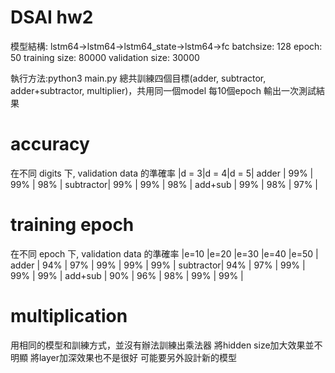 # DSAI hw2

模型結構: lstm64->lstm64->lstm64_state->lstm64->fc
batchsize: 128
epoch: 50
training size: 80000
validation size: 30000

執行方法:python3 main.py
總共訓練四個目標(adder, subtractor, adder+subtractor, multiplier)，共用同一個model
每10個epoch 輸出一次測試結果

# accuracy
在不同 digits 下, validation data 的準確率
          |d = 3|d = 4|d = 5|
adder     | 99% | 99% | 98% |
subtractor| 99% | 99% | 98% |
add+sub   | 99% | 98% | 97% |

# training epoch
在不同 epoch 下, validation data 的準確率
          |e=10 |e=20 |e=30 |e=40 |e=50 |
adder     | 94% | 97% | 99% | 99% | 99% |
subtractor| 94% | 97% | 99% | 99% | 99% |
add+sub   | 90% | 96% | 98% | 99% | 99% |

# multiplication
用相同的模型和訓練方式，並沒有辦法訓練出乘法器
將hidden size加大效果並不明顯
將layer加深效果也不是很好
可能要另外設計新的模型


